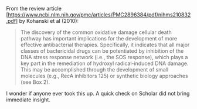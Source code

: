 

From the review article [https://www.ncbi.nlm.nih.gov/pmc/articles/PMC2896384/pdf/nihms210832.pdf] by Kohanski et al (2010):

> The discovery of the common oxidative damage cellular death pathway has important
> implications for the development of more effective antibacterial therapies. Specifically, it
> indicates that all major classes of bactericidal drugs can be potentiated by inhibition of the
> DNA stress response network (i.e., the SOS response), which plays a key part in the remediation
> of hydroxyl radical-induced DNA damage. This may be accomplished through the
> development of small molecules (e.g., RecA inhibitors 125) or synthetic biology approaches
> (see Box 2).

I wonder if anyone ever took this up. A quick check on Scholar did not bring immediate insight.
